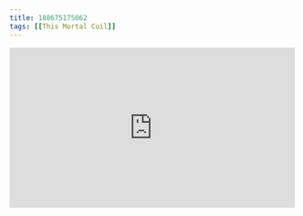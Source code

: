 ```yaml
---
title: 188675175062
tags: [[This Mortal Coil]]
---
```

<iframe allow="accelerometer; autoplay; clipboard-write; encrypted-media; gyroscope; picture-in-picture" allowfullscreen="" frameborder="0" height="281" id="youtube_iframe" src="https://www.youtube.com/embed/WSf83AiofKs?feature=oembed&amp;enablejsapi=1&amp;origin=https://safe.txmblr.com&amp;wmode=opaque" width="500"></iframe>